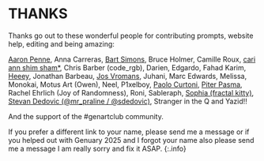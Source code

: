 # THANKS

Thanks go out to these wonderful people for contributing prompts, website help, editing and being amazing:

[Aaron Penne](https://www.aaronpenne.io/), Anna Carreras, [Bart Simons](https://www.bartsimons.com), Bruce Holmer, Camille Roux, [cari ann shim sham*](https://linktr.ee/cariannshimsham), Chris Barber (code_rgb), Darien, Edgardo, Fahad Karim, [Heeey](https://heeey.art/), Jonathan Barbeau, [Jos Vromans](https://www.josvromans.art), Juhani, Marc Edwards, Melissa, Monokai, Motus Art (Owen), Neel, P1xelboy, [Paolo Curtoni](https://www.paolocurtoni.com), [Piter Pasma](https://piterpasma.nl), Rachel Ehrlich (Joy of Randomness), Roni, Sableraph, [Sophia (fractal kitty)](https://www.fractalkitty.com/), [Stevan Dedovic (@mr_praline / @sdedovic)](https://dedovic.com), Stranger in the Q and Yazid!!

And the support of the #genartclub community.

If you prefer a different link to your name, please send me a message or if you helped out with Genuary 2025 and I forgot your name also please send me a message I am really sorry and fix it ASAP.
{:.info}
